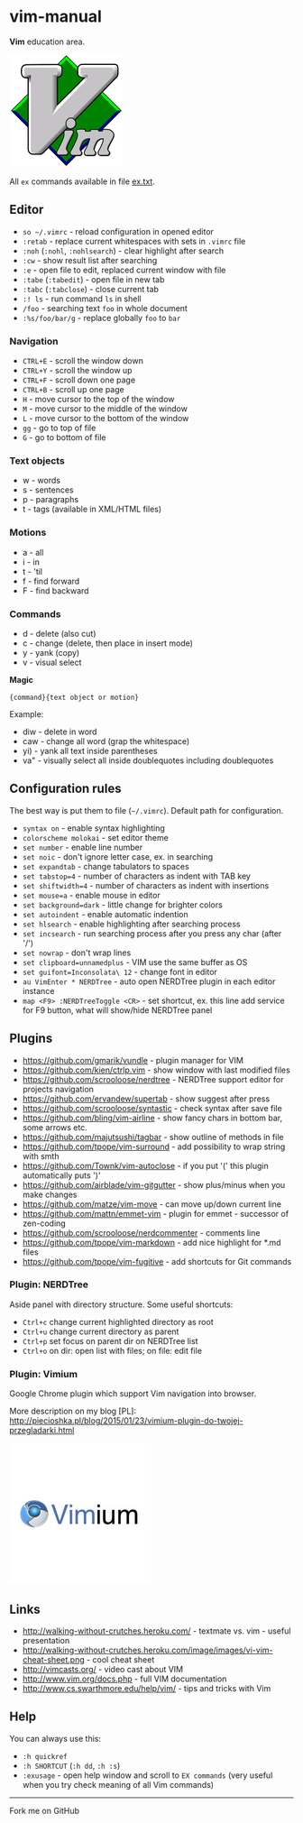 # vim-manual

**Vim** education area.

![vim-logo](./images/vim-logo.png)

All `ex` commands available in file [ex.txt](./ex.txt).

## Editor

 - `so ~/.vimrc` - reload configuration in opened editor
 - `:retab` - replace current whitespaces with sets in `.vimrc` file
 - `:noh` (`:nohl`, `:nohlsearch`) - clear highlight after search
 - `:cw` - show result list after searching
 - `:e` - open file to edit, replaced current window with file
 - `:tabe` (`:tabedit`) - open file in new tab
 - `:tabc` (`:tabclose`) - close current tab
 - `:! ls` - run command `ls` in shell
 - `/foo` - searching text `foo` in whole document
 - `:%s/foo/bar/g` - replace globally `foo` to `bar`

### Navigation

 - `CTRL+E` - scroll the window down
 - `CTRL+Y` - scroll the window up
 - `CTRL+F` - scroll down one page
 - `CTRL+B` - scroll up one page
 - `H` - move cursor to the top of the window
 - `M` - move cursor to the middle of the window
 - `L` - move cursor to the bottom of the window
 - `gg` - go to top of file
 - `G` - go to bottom of file

### Text objects

 - w - words
 - s - sentences
 - p - paragraphs
 - t - tags (available in XML/HTML files)

### Motions

 - a - all
 - i - in
 - t - 'til
 - f - find forward
 - F - find backward

### Commands

 - d - delete (also cut)
 - c - change (delete, then place in insert mode)
 - y - yank (copy)
 - v - visual select

**Magic**

```
{command}{text object or motion}
```

Example:

 - diw - delete in word
 - caw - change all word (grap the whitespace)
 - yi) - yank all text inside parentheses
 - va" - visually select all inside doublequotes including doublequotes

## Configuration rules

The best way is put them to file (`~/.vimrc`). Default path for configuration.

 - `syntax on` - enable syntax highlighting
 - `colorscheme molokai` - set editor theme
 - `set number` - enable line number
 - `set noic` - don't ignore letter case, ex. in searching
 - `set expandtab` - change tabulators to spaces
 - `set tabstop=4` - number of characters as indent with TAB key
 - `set shiftwidth=4` - number of characters as indent with insertions
 - `set mouse=a` - enable mouse in editor
 - `set background=dark` - little change for brighter colors
 - `set autoindent` - enable automatic indention
 - `set hlsearch` - enable highlighting after searching process
 - `set incsearch` - run searching process after you press any char (after '/')
 - `set nowrap` - don't wrap lines
 - `set clipboard=unnamedplus` - VIM use the same buffer as OS
 - `set guifont=Inconsolata\ 12` - change font in editor
 - `au VimEnter * NERDTree` - auto open NERDTree plugin in each editor instance
 - `map <F9> :NERDTreeToggle <CR>` - set shortcut, ex. this line add service for F9 button, what will show/hide NERDTree panel

## Plugins

 - https://github.com/gmarik/vundle - plugin manager for VIM
 - https://github.com/kien/ctrlp.vim - show window with last modified files
 - https://github.com/scrooloose/nerdtree - NERDTree support editor for projects navigation
 - https://github.com/ervandew/supertab - show suggest after <tab> press
 - https://github.com/scrooloose/syntastic - check syntax after save file
 - https://github.com/bling/vim-airline - show fancy chars in bottom bar, some arrows etc.
 - https://github.com/majutsushi/tagbar - show outline of methods in file
 - https://github.com/tpope/vim-surround - add possibility to wrap string with smth
 - https://github.com/Townk/vim-autoclose - if you put '(' this plugin automatically puts ')'
 - https://github.com/airblade/vim-gitgutter - show plus/minus when you make changes
 - https://github.com/matze/vim-move - can move up/down current line
 - https://github.com/mattn/emmet-vim - plugin for emmet - successor of zen-coding
 - https://github.com/scrooloose/nerdcommenter - comments line
 - https://github.com/tpope/vim-markdown - add nice highlight for \*.md files
 - https://github.com/tpope/vim-fugitive - add shortcuts for Git commands

### Plugin: NERDTree

Aside panel with directory structure. Some useful shortcuts:

 - `Ctrl+c` change current highlighted directory as root
 - `Ctrl+u` change current directory as parent
 - `Ctrl+p` set focus on parent dir on NERDTree list
 - `Ctrl+o` on dir: open list with files; on file: edit file

### Plugin: Vimium

Google Chrome plugin which support Vim navigation into browser.

More description on my blog [PL]: http://piecioshka.pl/blog/2015/01/23/vimium-plugin-do-twojej-przegladarki.html

![vimium-logo](./images/vimium-logo.jpg)

## Links

 - http://walking-without-crutches.heroku.com/ - textmate vs. vim - useful presentation
 - http://walking-without-crutches.heroku.com/image/images/vi-vim-cheat-sheet.png - cool cheat sheet
 - http://vimcasts.org/ - video cast about VIM
 - http://www.vim.org/docs.php - full VIM documentation
 - http://www.cs.swarthmore.edu/help/vim/ - tips and tricks with Vim

## Help

You can always use this:

 - `:h quickref`
 - `:h SHORTCUT` (`:h dd`, `:h :s`)
 - `:exusage` - open help window and scroll to `EX commands` (very useful when you try check meaning of all Vim commands)

---

Fork me on GitHub
